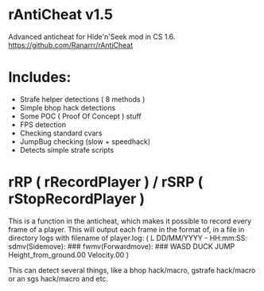 # rAntiCheat v1.5

Advanced anticheat for Hide'n'Seek mod in CS 1.6. https://github.com/Ranarrr/rAntiCheat

# Includes:
- Strafe helper detections ( 8 methods )
- Simple bhop hack detections
- Some POC ( Proof Of Concept ) stuff
- FPS detection
- Checking standard cvars
- JumpBug checking (slow + speedhack)
- Detects simple strafe scripts

# rRP ( rRecordPlayer ) / rSRP ( rStopRecordPlayer )
This is a function in the anticheat, which makes it possible to record every frame of a player.
This will output each frame in the format of, in a file in directory logs with filename of player.log:
( L DD/MM/YYYY - HH:mm:SS: sdmv(Sidemove): ###		fwmv(Forwardmove): ###		WASD	DUCK	JUMP	Height_from_ground.00	Velocity.00 )

This can detect several things, like a bhop hack/macro, gstrafe hack/macro or an sgs hack/macro and etc.